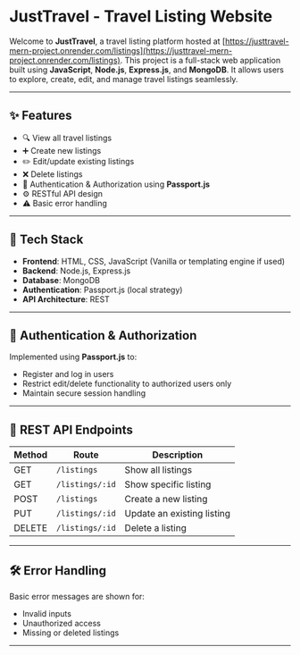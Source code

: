 # JustTravel - Travel Listing Website

Welcome to **JustTravel**, a travel listing platform hosted at [https://justtravel-mern-project.onrender.com/listings](https://justtravel-mern-project.onrender.com/listings). This project is a full-stack web application built using **JavaScript**, **Node.js**, **Express.js**, and **MongoDB**. It allows users to explore, create, edit, and manage travel listings seamlessly.

---

## ✨ Features

- 🔍 View all travel listings
- ➕ Create new listings
- ✏️ Edit/update existing listings
- ❌ Delete listings
- 🔐 Authentication & Authorization using **Passport.js**
- ⚙️ RESTful API design
- ⚠️ Basic error handling

---

## 🧰 Tech Stack

- **Frontend**: HTML, CSS, JavaScript (Vanilla or templating engine if used)
- **Backend**: Node.js, Express.js
- **Database**: MongoDB
- **Authentication**: Passport.js (local strategy)
- **API Architecture**: REST

---

## 🔐 Authentication & Authorization

Implemented using **Passport.js** to:
- Register and log in users
- Restrict edit/delete functionality to authorized users only
- Maintain secure session handling

---

## 🔄 REST API Endpoints

| Method | Route             | Description              |
|--------|------------------|--------------------------|
| GET    | `/listings`       | Show all listings        |
| GET    | `/listings/:id`   | Show specific listing    |
| POST   | `/listings`       | Create a new listing     |
| PUT    | `/listings/:id`   | Update an existing listing |
| DELETE | `/listings/:id`   | Delete a listing         |

---

## 🛠️ Error Handling

Basic error messages are shown for:
- Invalid inputs
- Unauthorized access
- Missing or deleted listings

---


